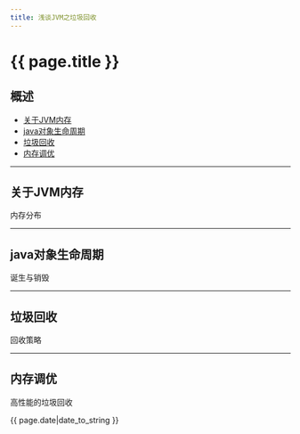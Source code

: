 ```yaml
---
title: 浅谈JVM之垃圾回收
---
```


# {{ page.title }}

## 概述
+ [关于JVM内存](#partI)
+ [java对象生命周期](#partII)
+ [垃圾回收](#partIII)
+ [内存调优](#partIV)

----------------------------------

## 关于JVM内存
 
内存分布

----------------------------------

## java对象生命周期
 
诞生与销毁

----------------------------------

## 垃圾回收
 
回收策略

----------------------------------

## 内存调优
 
高性能的垃圾回收

{{ page.date|date_to_string }}